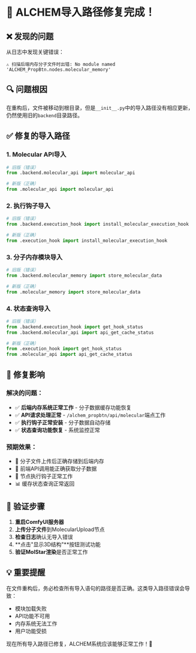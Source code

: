 # 🔧 ALCHEM导入路径修复完成！

## ❌ 发现的问题

从日志中发现关键错误：
```
⚠️ 扫描后端内存分子文件时出错: No module named 'ALCHEM_PropBtn.nodes.molecular_memory'
```

## 🔍 问题根因

在重构后，文件被移动到根目录，但是`__init__.py`中的导入路径没有相应更新，仍然使用旧的`backend`目录路径。

## ✅ 修复的导入路径

### 1. **Molecular API导入**
```python
# 旧版（错误）
from .backend.molecular_api import molecular_api

# 新版（正确）  
from .molecular_api import molecular_api
```

### 2. **执行钩子导入**
```python
# 旧版（错误）
from .backend.execution_hook import install_molecular_execution_hook

# 新版（正确）
from .execution_hook import install_molecular_execution_hook
```

### 3. **分子内存模块导入**
```python
# 旧版（错误）
from .backend.molecular_memory import store_molecular_data

# 新版（正确）
from .molecular_memory import store_molecular_data
```

### 4. **状态查询导入**
```python
# 旧版（错误）
from .backend.execution_hook import get_hook_status
from .backend.molecular_api import api_get_cache_status

# 新版（正确）
from .execution_hook import get_hook_status  
from .molecular_api import api_get_cache_status
```

## 🎯 修复影响

### 解决的问题：
- ✅ **后端内存系统正常工作** - 分子数据缓存功能恢复
- ✅ **API请求处理正常** - `/alchem_propbtn/api/molecular`端点工作
- ✅ **执行钩子正常安装** - 分子数据自动存储
- ✅ **状态查询功能恢复** - 系统监控正常

### 预期效果：
- 🧪 分子文件上传后正确存储到后端内存
- 📡 前端API调用能正确获取分子数据
- 🔗 节点执行钩子正常工作
- 📊 缓存状态查询正常返回

## 🚀 验证步骤

1. **重启ComfyUI服务器**
2. **上传分子文件**到MolecularUpload节点
3. **检查日志**确认无导入错误
4. **点击"显示3D结构"**按钮测试功能
5. **验证MolStar渲染**是否正常工作

## 💡 重要提醒

在文件重构后，务必检查所有导入语句的路径是否正确。这类导入路径错误会导致：
- 模块加载失败
- API功能不可用  
- 内存系统无法工作
- 用户功能受损

现在所有导入路径已修复，ALCHEM系统应该能够正常工作！🎉